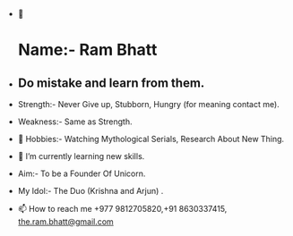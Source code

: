 <!---
Hello Everyone Welcome to the world of Ram Bhatt.
--->
- 👋 <h1>Name:- Ram Bhatt </h1>
- <h2> Do mistake and learn from them.</h2>
- Strength:- Never Give up, Stubborn, Hungry (for meaning contact me).
  
- Weakness:- Same as Strength.
  
- 👀 Hobbies:- Watching Mythological Serials, Research About New Thing.
  
- 🌱 I’m currently learning  new skills.
  
- Aim:- To be a Founder Of Unicorn.
  
- My Idol:- The Duo (Krishna and Arjun) .
 
- 📫 How to reach me +977 9812705820,+91 8630337415, the.ram.bhatt@gmail.com
  
